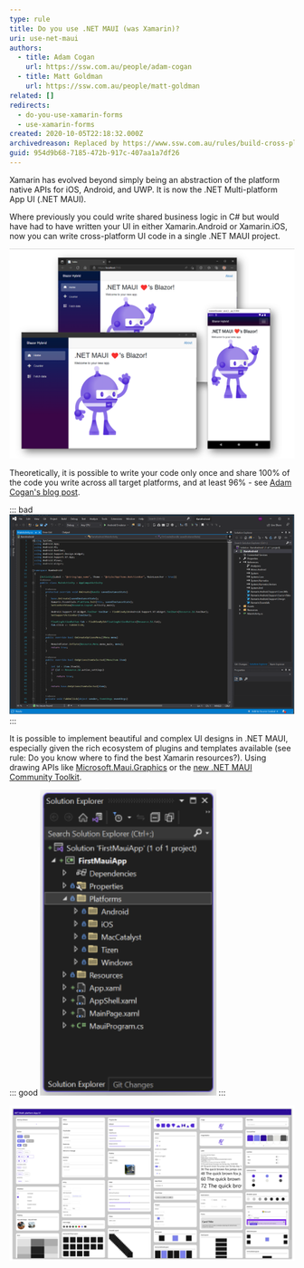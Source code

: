 ```yaml
---
type: rule
title: Do you use .NET MAUI (was Xamarin)?
uri: use-net-maui
authors:
  - title: Adam Cogan
    url: https://ssw.com.au/people/adam-cogan
  - title: Matt Goldman
    url: https://ssw.com.au/people/matt-goldman
related: []
redirects:
  - do-you-use-xamarin-forms
  - use-xamarin-forms
created: 2020-10-05T22:18:32.000Z
archivedreason: Replaced by https://www.ssw.com.au/rules/build-cross-platform-apps
guid: 954d9b68-7185-472b-917c-407aa1a7df26
---
```

Xamarin has evolved beyond simply being an abstraction of the platform native APIs for iOS, Android, and UWP. It is now the .NET Multi-platform App UI (.NET MAUI).

Where previously you could write shared business logic in C# but would have had to have written your UI in either Xamarin.Android or Xamarin.iOS, now you can write cross-platform UI code in a single .NET MAUI project. 

<!--endintro-->

![](maui_blazor_mobile_desktop_web.png)

Theoretically, it is possible to write your code only once and share 100% of the code you write across all target platforms, and at least 96% - see [Adam Cogan's blog post](https://adamcogan.com/2015/01/14/getting-96-code-reuse-with-xamarin-forms/).

::: bad
![Figure: Bad example - Xamarin project targeting a single platform](xamarin-platform-bad.png)
:::

It is possible to implement beautiful and complex UI designs in .NET MAUI, especially given the rich ecosystem of plugins and templates available (see rule: Do you know where to find the best Xamarin resources?). Using drawing APIs like [Microsoft.Maui.Graphics](https://docs.microsoft.com/en-us/dotnet/maui/user-interface/graphics/) or the [new .NET MAUI Community Toolkit](https://docs.microsoft.com/en-us/dotnet/communitytoolkit/maui/).

::: good
![Figure: Good example - Cross-platform .NET MAUI app targeting multiple platforms with a shared codebase](single-project-good.png)
:::

![Figure: .NET MAUI allows you to use C# and XAML to build your apps from a rich toolkit of more than 40 controls, layouts, and pages](controls_sample.png)
